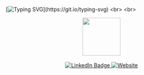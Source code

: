 [![Typing SVG](https://readme-typing-svg.herokuapp.com?font=Arizonia&size=35&pause=1000&color=025043&vCenter=true&multiline=true&width=800&height=60&lines=Hey+Fellow+Developer!+Welcome+aboard+my+profile!+%F0%9F%91%8B%F0%9F%8F%BB;)](https://git.io/typing-svg)
<br>
<br>
<div id="header" align="center">
  <img src="https://media.giphy.com/media/M9gbBd9nbDrOTu1Mqx/giphy.gif" width="100"/>
  <br><br>
 <div id="badges">
  <a href="https://www.linkedin.com/in/bhagyasree-yadlapalli-064967266/">
    <img src="https://img.shields.io/badge/LinkedIn-025043?style=for-the-badge&logo=linkedin&logoColor=white" alt="LinkedIn Badge"/>
  </a>
   <a href="https://translate.google.com/?sl=de&tl=en&op=translate">
   <img src="https://img.shields.io/badge/Website-dadada?style=for-the-badge&logo=github&logoColor=white" alt="Website"/>
   </a>
 </div>
</div>

<!--
**bhagyasreey/bhagyasreey** is a ✨ _special_ ✨ repository because its `README.md` (this file) appears on your GitHub profile.

Here are some ideas to get you started:

- 🔭 I’m currently working on ...
- 🌱 I’m currently learning ...
- 👯 I’m looking to collaborate on ...
- 🤔 I’m looking for help with ...
- 💬 Ask me about ...
- 📫 How to reach me: ...
- 😄 Pronouns: ...
- ⚡ Fun fact: ...
-->
